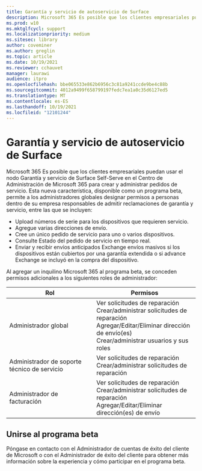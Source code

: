 ```yaml
---
title: Garantía y servicio de autoservicio de Surface
description: Microsoft 365 Es posible que los clientes empresariales puedan usar el nodo beta De garantía y servicio de Autoservicio de Surface en el Centro de administración de Microsoft para crear y administrar pedidos de servicio.
ms.prod: w10
ms.mktglfcycl: support
ms.localizationpriority: medium
ms.sitesec: library
author: coveminer
ms.author: greglin
ms.topic: article
ms.date: 10/19/2021
ms.reviewer: cchauvet
manager: laurawi
audience: itpro
ms.openlocfilehash: bbe065533e862b6956c3c81a9241ccde9be4c88b
ms.sourcegitcommit: 4012a9499f658799197fedc7ea1a0c35d6127ed5
ms.translationtype: MT
ms.contentlocale: es-ES
ms.lasthandoff: 10/19/2021
ms.locfileid: "12101244"
---
```

# <a name="surface-self-serve-warranty-and-service"></a>Garantía y servicio de autoservicio de Surface

Microsoft 365 Es posible que los clientes empresariales puedan usar el nodo Garantía y servicio de Surface Self-Serve en el Centro de Administración de Microsoft 365 para crear y administrar pedidos de servicio. Esta nueva característica, disponible como un programa beta, permite a los administradores globales designar permisos a personas dentro de su empresa responsables de admitir reclamaciones de garantía y servicio, entre las que se incluyen:

- Upload números de serie para los dispositivos que requieren servicio.
- Agregue varias direcciones de envío.
- Cree un único pedido de servicio para uno o varios dispositivos.
- Consulte Estado del pedido de servicio en tiempo real.
- Enviar y recibir envíos anticipados Exchange envíos masivos si los dispositivos están cubiertos por una garantía extendida o si advance Exchange se incluyó en la compra del dispositivo.

Al agregar un inquilino Microsoft 365 al programa beta, se conceden permisos adicionales a los siguientes roles de administrador:

| Rol                  | Permisos                                                                                                                         |
| --------------------- | ----------------------------------------------------------------------------------------------------------------------------------- |
| Administrador global          | Ver solicitudes de reparación<br>Crear/administrar solicitudes de reparación<br>Agregar/Editar/Eliminar dirección de envío(es)<br>Crear/administrar usuarios y sus roles |
| Administrador de soporte técnico de servicio | Ver solicitudes de reparación<br>Crear/administrar solicitudes de reparación                                                                               |
| Administrador de facturación         | Ver solicitudes de reparación<br>Crear/administrar solicitudes de reparación<br>Agregar/Editar/Eliminar dirección(es) de envío                                        |


## <a name="join-beta-program"></a>Unirse al programa beta

Póngase en contacto con el Administrador de cuentas de éxito del cliente de Microsoft o con el Administrador de éxito del cliente para obtener más información sobre la experiencia y cómo participar en el programa beta.